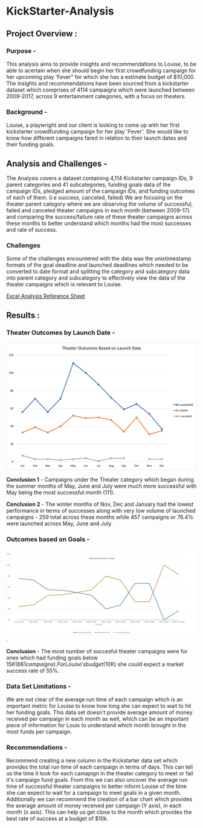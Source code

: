 # KickStarter-Analysis

## Project Overview : 

### Purpose -

This analysis aims to provide insights and recommendations to Louise, to be able to acertain when she should begin her first crowdfunding campaign for her upcominig play 'Fever" for which she has a estimate budget of $10,000. The insights and recommendations have been sourced from a kickstarter dataset which comprises of 4114 campaigns which were launched between 2009-2017, across 9 entertainment categories, with a focus on theaters. 

### Background - 
Louise, a playwright and our client is looking to come up with her first kickstarter crowdfunding campaign for her play 'Fever'. She would  like to know how different campaigns fared in relation to their launch dates and their funding goals.

## Analysis and Challenges - 

The Analysis covers a dataset containing 4,114 Kickstarter campaign IDs,  9 parent categories and 41 subcategories,  funding goals data of the campaign IDs,  pledged amount of the campaign IDs, and funding outcomes of each of them. (i.e success, canceled, failed) 
We are focusing  on the theater parent category where we are observing the volume of successful, failed and canceled theater campaigns in each month (between 2009-17) and comparing the success/failure rate of these theater campaigns across these months to better understand which months had the most successes and rate of success.

### Challenges 

Some of the challenges encountered with the data was the unixtimestamp formats of the goal deadline and launched deadlines which needed to be converted to date format and splitting the category and subcategory data into parent category and subcategory to effectively view the data of the theater campaigns which is relevant to Louise. 

[Excel Analysis Reference Sheet](https://github.com/ishan9220/kickstarter-analysis/blob/main/Kickstarter_Challenge.xlsx)

## Results : 

### Theater Outcomes by Launch Date -

![Theater_Outcomes_vs_Launch](https://github.com/ishan9220/kickstarter-analysis/blob/main/Theater_Outcomes_vs_Launch.png)

**Conclusion 1** -
 Campaigns under the Theater category which began during the summer months of May, June and July were much more successful with May being the most successful month (111). 

**Conclusion 2** -
The winter months of Nov, Dec and January had the lowest performance in terms of successes  along with very low volume of launched campaigns - 259 total across these months while 457 campaigns or 76.4% were launched across May, June and July.  

### Outcomes based on Goals - 

![Outcomes_vs_Goals](https://github.com/ishan9220/kickstarter-analysis/blob/main/Outcomes%20vs%20Goals_png.png).

**Conclusion** -
The most number of succesful theater campaigns were for ones which had funding goals below $15K (661 campaigns). For Louise's budget ($10K) she could expect a market success rate of 55%.

### Data Set Limitations - 

We are  not clear of the average run time of each campaign which is an important metric for Louise to know how long she can expect to wait to hit her funding goals. 
This data set doesn't provide average amount of money received per campaign in each month as well, which can be an important piece of information for Louis to understand which month brought in the most funds per campaign. 

### Recommendations -

Recommend creating a new column in the Kickstarter data set which provides the total run time of each campaign in terms of days. This can tell us the time it took for each camapign in the theater category to meet or fail it's campaign fund goals. From this we can also uncover the average run time of successful theater campaigns to better inform Louise of the time she can expect to wait for a campaign to meet goals in a given month.  
Additionally we can recommend the creation of a bar chart which provides the average amount of money received per campaign (Y axis), in each month (x asis). This can help us get close to the month which provides the best rate of success at a budget of $10k.  



